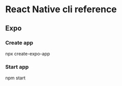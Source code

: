 # React Native cli reference

## Expo

### Create app
npx create-expo-app <name>

### Start app
npm start
